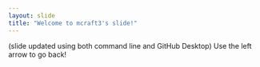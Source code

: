 ```yaml
---
layout: slide
title: "Welcome to mcraft3's slide!"
---
```

(slide updated using both command line and GitHub Desktop)
Use the left arrow to go back!
